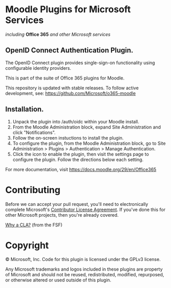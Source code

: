 # Moodle Plugins for Microsoft Services
*including* **Office 365** *and other Microsoft services*

## OpenID Connect Authentication Plugin.

The OpenID Connect plugin provides single-sign-on functionality using configurable identity providers.

This is part of the suite of Office 365 plugins for Moodle.

This repository is updated with stable releases. To follow active development, see: https://github.com/Microsoft/o365-moodle

## Installation.

1. Unpack the plugin into /auth/oidc within your Moodle install.
2. From the Moodle Administration block, expand Site Administration and click "Notifications".
3. Follow the on-screen instuctions to install the plugin.
4. To configure the plugin, from the Moodle Administration block, go to Site Administration > Plugins > Authentication > Manage Authentication.
5. Click the icon to enable the plugin, then visit the settings page to configure the plugin. Follow the directions below each setting.

For more documentation, visit https://docs.moodle.org/29/en/Office365

# Contributing

Before we can accept your pull request, you'll need to electronically complete Microsoft's [Contributor License Agreement](https://cla.microsoft.com/). If you've done this for other Microsoft projects, then you're already covered.

[Why a CLA?](https://www.gnu.org/licenses/why-assign.html) (from the FSF)

# Copyright

&copy; Microsoft, Inc.  Code for this plugin is licensed under the GPLv3 license.

Any Microsoft trademarks and logos included in these plugins are property of Microsoft and should not be reused, redistributed, modified, repurposed, or otherwise altered or used outside of this plugin.